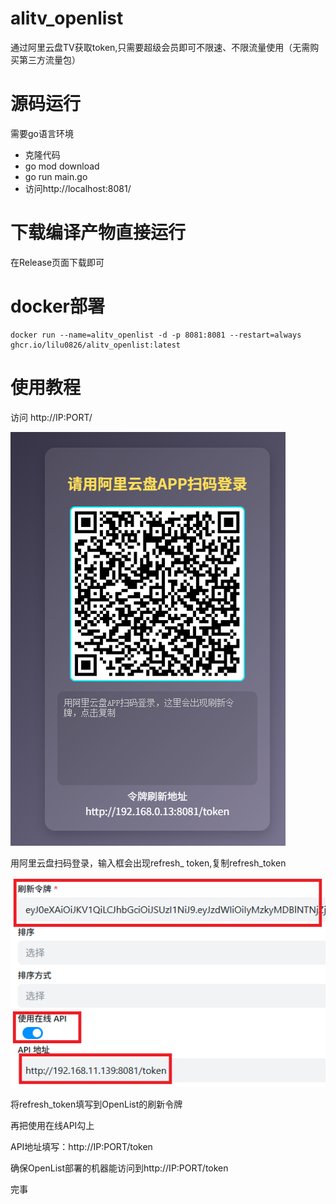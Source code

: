 # alitv_openlist

通过阿里云盘TV获取token,只需要超级会员即可不限速、不限流量使用（无需购买第三方流量包）

# 源码运行
需要go语言环境
- 克隆代码
- go mod download
- go run main.go
- 访问http://localhost:8081/

# 下载编译产物直接运行
在Release页面下载即可

# docker部署
```
docker run --name=alitv_openlist -d -p 8081:8081 --restart=always ghcr.io/lilu0826/alitv_openlist:latest
```

# 使用教程
访问 http://IP:PORT/

![alt text](image.png)

用阿里云盘扫码登录，输入框会出现refresh_ token,复制refresh_token



![alt text](image-2.png)

将refresh_token填写到OpenList的刷新令牌

再把使用在线API勾上

API地址填写：http://IP:PORT/token

确保OpenList部署的机器能访问到http://IP:PORT/token

完事

